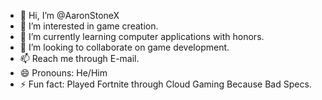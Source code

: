 - 👋 Hi, I’m @AaronStoneX
- 👀 I’m interested in game creation.
- 🌱 I’m currently learning computer applications with honors.
- 💞️ I’m looking to collaborate on game development.
- 📫 Reach me through E-mail.
- 😄 Pronouns: He/Him
- ⚡ Fun fact: Played Fortnite through Cloud Gaming Because Bad Specs.

<!---
AaronStoneX/AaronStoneX is a ✨ special ✨ repository because its `README.md` (this file) appears on your GitHub profile.
You can click the Preview link to take a look at your changes.
--->
